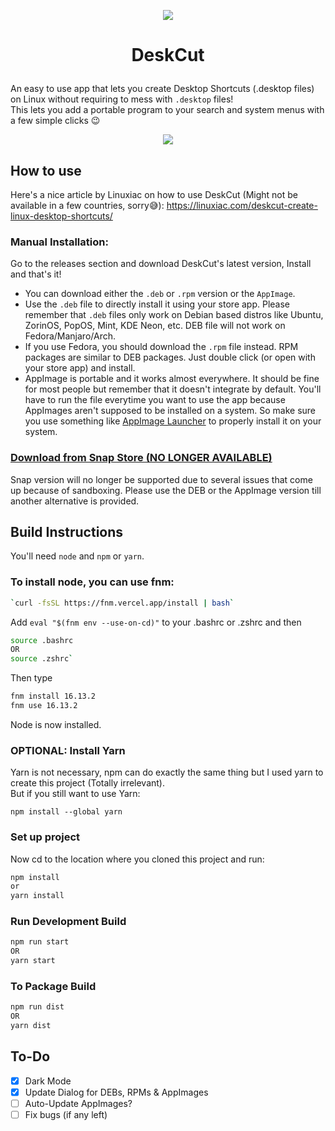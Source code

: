 <p align="center"><img src="https://user-images.githubusercontent.com/25067102/153943381-3ac38273-0195-4206-812a-201dc075c177.png" /></p>

# <p align="center">DeskCut</p>
An easy to use app that lets you create Desktop Shortcuts (.desktop files) on Linux without requiring to mess with `.desktop` files!   
This lets you add a portable program to your search and system menus with a few simple clicks 😉

<p align="center"><img src="https://user-images.githubusercontent.com/25067102/153943083-6bcb011c-667f-4e88-89bc-cb8e7ec99ab2.gif" /></p>


## How to use

Here's a nice article by Linuxiac on how to use DeskCut (Might not be available in a few countries, sorry😅): https://linuxiac.com/deskcut-create-linux-desktop-shortcuts/

### Manual Installation:
Go to the releases section and download DeskCut's latest version, Install and that's it!   

- You can download either the `.deb` or `.rpm` version or the `AppImage`.   
- Use the `.deb` file to directly install it using your store app. Please remember that `.deb` files only work on Debian based distros like Ubuntu, ZorinOS, PopOS, Mint, KDE Neon, etc. DEB file will not work on Fedora/Manjaro/Arch. 
- If you use Fedora, you should download the `.rpm` file instead. RPM packages are similar to DEB packages. Just double click (or open with your store app) and install.   
- AppImage is portable and it works almost everywhere. It should be fine for most people but remember that it doesn't integrate by default. You'll have to run the file everytime you want to use the app because AppImages aren't supposed to be installed on a system. So make sure you use something like <a href="https://github.com/TheAssassin/AppImageLauncher/releases/" target="_blank">AppImage Launcher</a> to properly install it on your system. 

### <a href="#">Download from Snap Store (NO LONGER AVAILABLE)</a>
Snap version will no longer be supported due to several issues that come up because of sandboxing. Please use the DEB or the AppImage version till another alternative is provided.

## Build Instructions

You'll need `node` and `npm` or `yarn`.
### To install node, you can use fnm:
```bash
`curl -fsSL https://fnm.vercel.app/install | bash`   
```
Add `eval "$(fnm env --use-on-cd)"` to your .bashrc or .zshrc and then   
```bash
source .bashrc
OR
source .zshrc`
```
Then type
```bash
fnm install 16.13.2
fnm use 16.13.2
```
Node is now installed.

### OPTIONAL: Install Yarn
Yarn is not necessary, npm can do exactly the same thing but I used yarn to create this project (Totally irrelevant).   
But if you still want to use Yarn:   
```
npm install --global yarn
```
### Set up project
Now cd to the location where you cloned this project and run:   
```bash
npm install
or
yarn install
```

### Run Development Build
```bash
npm run start
OR
yarn start
```

### To Package Build
```bash
npm run dist
OR
yarn dist
```

## To-Do

- [x] Dark Mode
- [x] Update Dialog for DEBs, RPMs & AppImages
- [ ] Auto-Update AppImages?
- [ ] Fix bugs (if any left)
